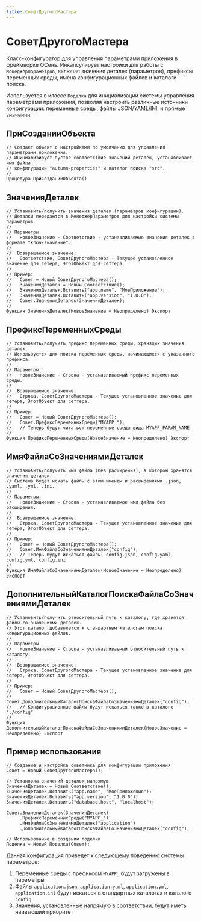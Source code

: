 ```yaml
---
title: СоветДругогоМастера
---
```


# СоветДругогоМастера

Класс-конфигуратор для управления параметрами приложения в фреймворке ОСень. Инкапсулирует настройки для работы с `МенеджерПараметров`, включая значения деталек (параметров), префиксы переменных среды, имена конфигурационных файлов и каталоги поиска.

Используется в классе `Поделка` для инициализации системы управления параметрами приложения, позволяя настроить различные источники конфигурации: переменные среды, файлы JSON/YAML/INI, и прямые значения.

## ПриСозданииОбъекта

```bsl
// Создает объект с настройками по умолчанию для управления параметрами приложения.
// Инициализирует пустое соответствие значений деталек, устанавливает имя файла 
// конфигурации "autumn-properties" и каталог поиска "src".
//
Процедура ПриСозданииОбъекта()
```

## ЗначенияДеталек

```bsl
// Установить/получить значения деталек (параметров конфигурации).
// Деталки передаются в МенеджерПараметров для настройки системы параметров.
//
// Параметры:
//   НовоеЗначение - Соответствие - устанавливаемые значения деталек в формате "ключ-значение".
//
//  Возвращаемое значение:
//   Соответствие, СоветДругогоМастера - Текущее установленное значение для гетера, ЭтотОбъект для сеттера.
//
// Пример:
//   Совет = Новый СоветДругогоМастера();
//   ЗначенияДеталек = Новый Соответствие();
//   ЗначенияДеталек.Вставить("app.name", "МоеПриложение");
//   ЗначенияДеталек.Вставить("app.version", "1.0.0");
//   Совет.ЗначенияДеталек(ЗначенияДеталек);
//
Функция ЗначенияДеталек(НовоеЗначение = Неопределено) Экспорт
```

## ПрефиксПеременныхСреды

```bsl
// Установить/получить префикс переменных среды, хранящих значения деталек.
// Используется для поиска переменных среды, начинающихся с указанного префикса.
//
// Параметры:
//   НовоеЗначение - Строка - устанавливаемый префикс переменных среды.
//
//  Возвращаемое значение:
//   Строка, СоветДругогоМастера - Текущее установленное значение для гетера, ЭтотОбъект для сеттера.
//
// Пример:
//   Совет = Новый СоветДругогоМастера();
//   Совет.ПрефиксПеременныхСреды("MYAPP_");
//   // Теперь будут читаться переменные среды вида MYAPP_PARAM_NAME
//
Функция ПрефиксПеременныхСреды(НовоеЗначение = Неопределено) Экспорт
```

## ИмяФайлаСоЗначениямиДеталек

```bsl
// Установить/получить имя файла (без расширения), в котором хранятся значения деталек.
// Система будет искать файлы с этим именем и расширениями .json, .yaml, .yml, .ini.
//
// Параметры:
//   НовоеЗначение - Строка - устанавливаемое имя файла без расширения.
//
//  Возвращаемое значение:
//   Строка, СоветДругогоМастера - Текущее установленное значение для гетера, ЭтотОбъект для сеттера.
//
// Пример:
//   Совет = Новый СоветДругогоМастера();
//   Совет.ИмяФайлаСоЗначениямиДеталек("config");
//   // Теперь будут искаться файлы: config.json, config.yaml, config.yml, config.ini
//
Функция ИмяФайлаСоЗначениямиДеталек(НовоеЗначение = Неопределено) Экспорт
```

## ДополнительныйКаталогПоискаФайлаСоЗначениямиДеталек

```bsl
// Установить/получить относительный путь к каталогу, где хранятся файлы со значениями деталек.
// Этот каталог добавляется к стандартным каталогам поиска конфигурационных файлов.
//
// Параметры:
//   НовоеЗначение - Строка - устанавливаемый относительный путь к каталогу.
//
//  Возвращаемое значение:
//   Строка, СоветДругогоМастера - Текущее установленное значение для гетера, ЭтотОбъект для сеттера.
//
// Пример:
//   Совет = Новый СоветДругогоМастера();
//   Совет.ДополнительныйКаталогПоискаФайлаСоЗначениямиДеталек("config");
//   // Конфигурационные файлы будут искаться также в каталоге "./config"
//
Функция ДополнительныйКаталогПоискаФайлаСоЗначениямиДеталек(НовоеЗначение = Неопределено) Экспорт
```

## Пример использования

```bsl
// Создание и настройка советника для конфигурации приложения
Совет = Новый СоветДругогоМастера();

// Установка значений деталек напрямую
ЗначенияДеталек = Новый Соответствие();
ЗначенияДеталек.Вставить("app.name", "МоеПриложение");
ЗначенияДеталек.Вставить("app.version", "1.0.0");
ЗначенияДеталек.Вставить("database.host", "localhost");

Совет.ЗначенияДеталек(ЗначенияДеталек)
     .ПрефиксПеременныхСреды("MYAPP_")
     .ИмяФайлаСоЗначениямиДеталек("application")
     .ДополнительныйКаталогПоискаФайлаСоЗначениямиДеталек("config");

// Использование в создании поделки
Поделка = Новый Поделка(Совет);
```

Данная конфигурация приведет к следующему поведению системы параметров:
1. Переменные среды с префиксом `MYAPP_` будут загружены в параметры
2. Файлы `application.json`, `application.yaml`, `application.yml`, `application.ini` будут искаться в стандартных каталогах и каталоге `config`
3. Значения, установленные напрямую в соответствии, будут иметь наивысший приоритет
